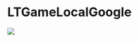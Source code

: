 # LTGameLocalGoogle
[![](https://jitpack.io/v/muyishuangfeng/LTGameLocalFacebook.svg)](https://jitpack.io/#muyishuangfeng/LTGameLocalFacebook)
